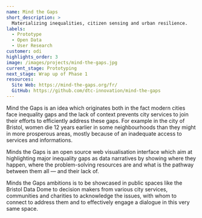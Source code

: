 ```yaml
---
name: Mind the Gaps
short_description: >
  Materializing inequalities, citizen sensing and urban resilience.
labels:
  - Prototype
  - Open Data
  - User Research
customer: odi
highlights_order: 3
image: /images/projects/mind-the-gaps.jpg
current_stage: Prototyping
next_stage: Wrap up of Phase 1
resources:
  Site Web: https://mind-the-gaps.org/fr/
  GitHub: https://github.com/dtc-innovation/mind-the-gaps
---
```


Mind the Gaps is an idea which originates both in the fact modern cities face inequality
gaps and the lack of context prevents city services to join their efforts to efficiently
address these gaps. For example in the city of Bristol, women die 12 years earlier in some
neighbourhoods than they might in more prosperous areas, mostly because of an inadequate access
to services and informations.

Minds the Gaps is an open source web visualisation interface which aim at highlighting
major inequality gaps as data narratives by showing where they happen, where the problem-solving
resources are and what is the pathway between them all — and their lack of.

Minds the Gaps ambitions is to be showcased in public spaces like the Bristol Data Dome to
decision makers from various city services, communities and charities to acknowledge the
issues, with whom to connect to address them and to effectively engage a dialogue in this
very same space.
